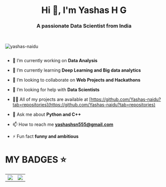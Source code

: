 <h1 align="center">Hi 👋, I'm Yashas H G</h1>
<h3 align="center">A passionate Data Scientist from India</h3>
<br>


<p align="left"> <img src="https://komarev.com/ghpvc/?username=yashas-naidu&label=Profile%20views&color=0e75b6&style=flat" alt="yashas-naidu" /> </p>



<p align="left"> <a href="https://twitter.com/" target="blank"><img src="https://img.shields.io/twitter/follow/?logo=twitter&style=for-the-badge" alt="" /></a> </p>

- 🔭 I’m currently working on **Data Analysis**

- 🌱 I’m currently learning **Deep Learning and Big data analytics**

- 👯 I’m looking to collaborate on **Web Projects and Hackathons**

- 🤝 I’m looking for help with **Data Scientists**

- 👨‍💻 All of my projects are available at [https://github.com/Yashas-naidu?tab=repositories](https://github.com/Yashas-naidu?tab=repositories)

- 💬 Ask me about **Python and C++**

- 📫 How to reach me **yashashsn555@gmail.com**

- ⚡ Fun fact **funny and ambitious**

<h1>MY BADGES ⭐</h1>
<table>
  <tr>
    <td>
      <img src="https://assets.leetcode.com/static_assets/marketing/2023-50.gif"/>
    </td>
    <td>
      <img src="https://leetcode.com/static/images/badges/2023/gif/2023-11.gif"/>
    </td>
  </tr>
</table>


